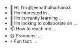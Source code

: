 - 👋 Hi, I’m @jeenathulbarhana3
- 👀 I’m interested in ...
- 🌱 I’m currently learning ...
- 💞️ I’m looking to collaborate on ...
- 📫 How to reach me ...
- 😄 Pronouns: ...
- ⚡ Fun fact: ...

<!---
jee-farhana/jee-farhana is a ✨ special ✨ repository because its `README.md` (this file) appears on your GitHub profile.
You can click the Preview link to take a look at your changes.
--->
